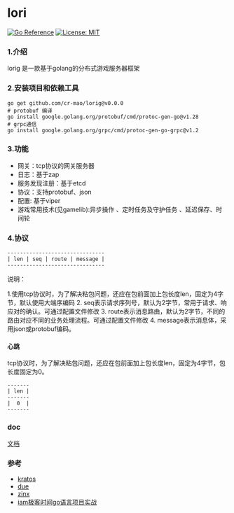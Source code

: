 # lori 

[![Go Reference](https://pkg.go.dev/badge/github.com/cr-mao/lorig.svg)](https://pkg.go.dev/github.com/cr-mao/lorig)
[![License: MIT](https://img.shields.io/badge/License-MIT-yellow.svg)](https://opensource.org/licenses/MIT)

### 1.介绍
lorig 是一款基于golang的分布式游戏服务器框架

### 2.安装项目和依赖工具
```shell
go get github.com/cr-mao/lorig@v0.0.0
# protobuf 编译
go install google.golang.org/protobuf/cmd/protoc-gen-go@v1.28
# grpc通信
go install google.golang.org/grpc/cmd/protoc-gen-go-grpc@v1.2
```

### 3.功能

- 网关：tcp协议的网关服务器
- 日志：基于zap
- 服务发现注册：基于etcd
- 协议：支持protobuf、json
- 配置: 基于viper
- 游戏常用技术(见gamelib):异步操作 、定时任务及守护任务 、延迟保存、时间轮


### 4.协议

```text
-------------------------------
| len | seq | route | message |
-------------------------------
```
说明：

1.使用tcp协议时，为了解决粘包问题，还应在包前面加上包长度len，固定为4字节，默认使用大端序编码
2. seq表示请求序列号，默认为2字节，常用于请求、响应对的确认。可通过配置文件修改
3. route表示消息路由，默认为2字节，不同的路由对应不同的业务处理流程。可通过配置文件修改
4. message表示消息体，采用json或protobuf编码。

#### 心跳

tcp协议时，为了解决粘包问题，还应在包前面加上包长度len，固定为4字节，包长度固定为0。

```text
-------
| len |
-------
|  0  |
-------
```

### doc

[文档](doc/index.md)


### 参考
- [kratos](https://github.com/go-kratos/kratos)
- [due](https://github.com/dobyte/due)
- [zinx](https://github.com/aceld/zinx)
- [iam极客时间go语言项目实战](https://github.com/marmotedu/iam)

